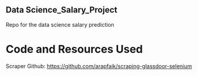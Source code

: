 ## Data Science_Salary_Project
Repo for the data science salary prediction

# Code and Resources Used
Scraper Github: https://github.com/arapfaik/scraping-glassdoor-selenium
